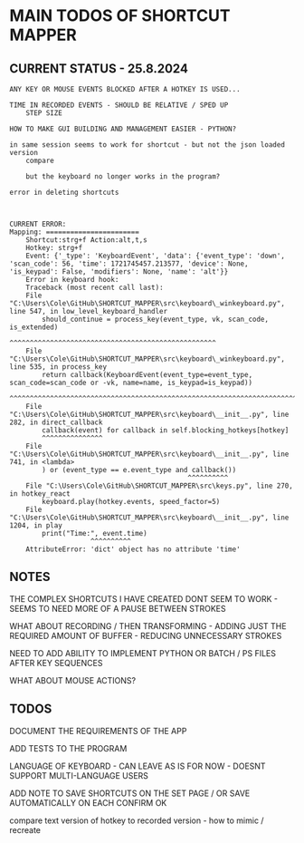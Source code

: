 # MAIN TODOS OF SHORTCUT MAPPER

## CURRENT STATUS - 25.8.2024

	ANY KEY OR MOUSE EVENTS BLOCKED AFTER A HOTKEY IS USED...

	TIME IN RECORDED EVENTS - SHOULD BE RELATIVE / SPED UP 
		STEP SIZE

	HOW TO MAKE GUI BUILDING AND MANAGEMENT EASIER - PYTHON? 

	in same session seems to work for shortcut - but not the json loaded version
		compare 

		but the keyboard no longer works in the program? 

	error in deleting shortcuts



	CURRENT ERROR: 
	Mapping: =======================
        Shortcut:strg+f Action:alt,t,s
		Hotkey: strg+f
		Event: {'_type': 'KeyboardEvent', 'data': {'event_type': 'down', 'scan_code': 56, 'time': 1721745457.213577, 'device': None, 'is_keypad': False, 'modifiers': None, 'name': 'alt'}}
		Error in keyboard hook:
		Traceback (most recent call last):
		File "C:\Users\Cole\GitHub\SHORTCUT_MAPPER\src\keyboard\_winkeyboard.py", line 547, in low_level_keyboard_handler
			should_continue = process_key(event_type, vk, scan_code, is_extended)
							^^^^^^^^^^^^^^^^^^^^^^^^^^^^^^^^^^^^^^^^^^^^^^^^^^^
		File "C:\Users\Cole\GitHub\SHORTCUT_MAPPER\src\keyboard\_winkeyboard.py", line 535, in process_key
			return callback(KeyboardEvent(event_type=event_type, scan_code=scan_code or -vk, name=name, is_keypad=is_keypad))
				^^^^^^^^^^^^^^^^^^^^^^^^^^^^^^^^^^^^^^^^^^^^^^^^^^^^^^^^^^^^^^^^^^^^^^^^^^^^^^^^^^^^^^^^^^^^^^^^^^^^^^^^^^
		File "C:\Users\Cole\GitHub\SHORTCUT_MAPPER\src\keyboard\__init__.py", line 282, in direct_callback
			callback(event) for callback in self.blocking_hotkeys[hotkey]
			^^^^^^^^^^^^^^^
		File "C:\Users\Cole\GitHub\SHORTCUT_MAPPER\src\keyboard\__init__.py", line 741, in <lambda>
			) or (event_type == e.event_type and callback())
												^^^^^^^^^^
		File "C:\Users\Cole\GitHub\SHORTCUT_MAPPER\src\keys.py", line 270, in hotkey_react
			keyboard.play(hotkey.events, speed_factor=5)
		File "C:\Users\Cole\GitHub\SHORTCUT_MAPPER\src\keyboard\__init__.py", line 1204, in play
			print("Time:", event.time)
						^^^^^^^^^^
		AttributeError: 'dict' object has no attribute 'time'


## NOTES

THE COMPLEX SHORTCUTS I HAVE CREATED DONT SEEM TO WORK - SEEMS TO NEED MORE OF A PAUSE BETWEEN STROKES

WHAT ABOUT RECORDING / THEN TRANSFORMING - ADDING JUST THE REQUIRED AMOUNT OF BUFFER - REDUCING UNNECESSARY STROKES


NEED TO ADD ABILITY TO IMPLEMENT PYTHON OR BATCH / PS FILES AFTER KEY SEQUENCES 

WHAT ABOUT MOUSE ACTIONS? 


## TODOS

DOCUMENT THE REQUIREMENTS OF THE APP 

ADD TESTS TO THE PROGRAM

LANGUAGE OF KEYBOARD - CAN LEAVE AS IS FOR NOW - DOESNT SUPPORT MULTI-LANGUAGE USERS

ADD NOTE TO SAVE SHORTCUTS ON THE SET PAGE / OR SAVE AUTOMATICALLY ON EACH CONFIRM OK 

compare text version of hotkey to recorded version - how to mimic / recreate

